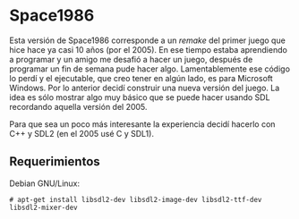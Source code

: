 Space1986
=========

Esta versión de Space1986 corresponde a un *remake* del primer juego que hice
hace ya casi 10 años (por el 2005). En ese tiempo estaba aprendiendo a programar
y un amigo me desafió a hacer un juego, después de programar un fin de semana
pude hacer algo. Lamentablemente ese código lo perdí y el ejecutable, que creo
tener en algún lado, es para Microsoft Windows. Por lo anterior decidí construir
una nueva versión del juego. La idea es sólo mostrar algo muy básico que se
puede hacer usando SDL recordando aquella versión del 2005.

Para que sea un poco más interesante la experiencia decidí hacerlo con C++ y
SDL2 (en el 2005 usé C y SDL1).

Requerimientos
--------------

Debian GNU/Linux:

    # apt-get install libsdl2-dev libsdl2-image-dev libsdl2-ttf-dev libsdl2-mixer-dev
